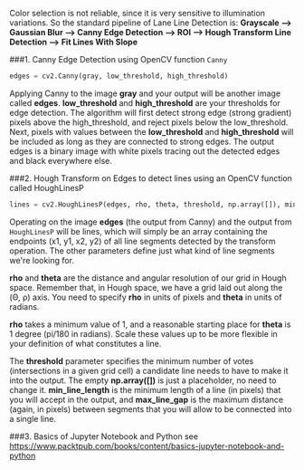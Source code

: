 Color selection is not reliable, since it is very sensitive to illumination variations. So the standard pipeline of Lane Line Detection is: 
**Grayscale --> Gaussian Blur --> Canny Edge Detection --> ROI --> Hough Transform Line Detection --> Fit Lines With Slope**

###1. Canny Edge Detection using OpenCV function `Canny`
```python
edges = cv2.Canny(gray, low_threshold, high_threshold)
```
Applying Canny to the image **gray** and your output will be another image called **edges**. **low_threshold** and **high_threshold** are your thresholds for edge detection. The algorithm will first detect strong edge (strong gradient) pixels above the high_threshold, and reject pixels below the low_threshold. Next, pixels with values between the **low_threshold** and **high_threshold** will be included as long as they are connected to strong edges. The output edges is a binary image with white pixels tracing out the detected edges and black everywhere else.

###2. Hough Transform on Edges to detect lines using an OpenCV function called HoughLinesP
```python
lines = cv2.HoughLinesP(edges, rho, theta, threshold, np.array([]), min_line_length, max_line_gap)
```
Operating on the image **edges** (the output from Canny) and the output from `HoughLinesP` will be lines, which will simply be an array containing the endpoints (x1, y1, x2, y2) of all line segments detected by the transform operation. The other parameters define just what kind of line segments we're looking for.

**rho** and **theta** are the distance and angular resolution of our grid in Hough space. Remember that, in Hough space, we have a grid laid out along the (Θ, ρ) axis. You need to specify **rho** in units of pixels and **theta** in units of radians.

**rho** takes a minimum value of 1, and a reasonable starting place for **theta** is 1 degree (pi/180 in radians). Scale these values up to be more flexible in your definition of what constitutes a line.

The **threshold** parameter specifies the minimum number of votes (intersections in a given grid cell) a candidate line needs to have to make it into the output. The empty **np.array([])** is just a placeholder, no need to change it. **min_line_length** is the minimum length of a line (in pixels) that you will accept in the output, and **max_line_gap** is the maximum distance (again, in pixels) between segments that you will allow to be connected into a single line.


###3. Basics of Jupyter Notebook and Python
see https://www.packtpub.com/books/content/basics-jupyter-notebook-and-python
